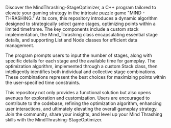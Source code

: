 Discover the MindThrashing-StageOptimizer, a C++ program tailored to elevate your gaming strategy in the intricate puzzle game "MIND - THRASHING." At its core, this repository introduces a dynamic algorithm designed to strategically select game stages, optimizing points within a limited timeframe. The key components include a custom stack implementation, the Mind_Thrashing class encapsulating essential stage details, and supporting List and Node classes for efficient data management.

The program prompts users to input the number of stages, along with specific details for each stage and the available time for gameplay. The optimization algorithm, implemented through a custom Stack class, then intelligently identifies both individual and collective stage combinations. These combinations represent the best choices for maximizing points within the user-specified time constraints.

This repository not only provides a functional solution but also opens avenues for exploration and customization. Users are encouraged to contribute to the codebase, refining the optimization algorithm, enhancing user interactions, and ultimately elevating the overall gameplay strategy. Join the community, share your insights, and level up your Mind Thrashing skills with the MindThrashing-StageOptimizer.
